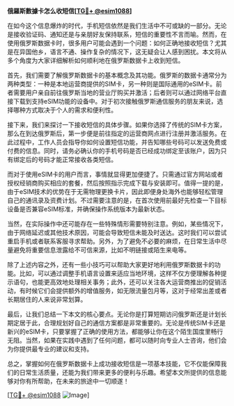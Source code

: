 **俄羅斯數據卡怎么收短信[[TG💪+ @esim1088](https://t.me/s/esim1088)]**

在如今这个信息爆炸的时代，手机短信依然是我们生活中不可或缺的一部分。无论是接收验证码、通知还是与亲朋好友保持联系，短信的重要性不言而喻。然而，在使用俄罗斯数据卡时，很多用户可能会遇到一个问题：如何正确地接收短信？尤其是在异国他乡，语言不通、操作复杂的情况下，这无疑会让人感到困扰。本文将从多个角度为大家详细解析如何顺利地在俄罗斯数据卡上收到短信。

首先，我们需要了解俄罗斯数据卡的基本概念及其功能。俄罗斯的数据卡通常分为两种类型：一种是本地运营商提供的SIM卡，另一种则是国际通用的eSIM卡。前者需要用户亲自前往俄罗斯当地的营业厅购买并激活；后者则可以通过网络平台直接下载到支持eSIM功能的设备中。对于初次接触俄罗斯通信服务的朋友来说，选择哪种方式取决于个人的需求和便利性。

接下来，我们来探讨一下接收短信的具体步骤。如果你选择了传统的SIM卡方案，那么在到达俄罗斯后，第一步便是前往指定的运营商网点进行注册并激活服务。在此过程中，工作人员会指导你如何设置短信功能，并告知哪些号码可以发送免费或付费的信息。同时，请务必确认你的手机号码是否已经成功绑定至该账户，因为只有绑定后的号码才能正常接收各类短信。

而对于使用eSIM卡的用户而言，事情就显得更加便捷了。只需通过官方网站或者授权经销商购买相应的套餐，然后按照指示完成下载与安装即可。值得一提的是，由于eSIM技术的优势在于无需物理更换卡片，因此即便身处海外也能够轻松管理自己的通讯录及资费计划。不过需要注意的是，在首次使用前最好先检查一下目标设备是否兼容eSIM标准，并确保操作系统版本为最新状态。

当然，在实际操作中还可能存在一些特殊情形需要特别注意。例如，某些情况下，由于网络延迟或其他技术原因，可能会导致短信未能及时送达。这时我们可以尝试重启手机或者联系客服寻求帮助。另外，为了避免不必要的麻烦，在日常生活中尽量避免将重要信息泄露给不可信来源，比如不明链接或陌生来电等。

除了上述内容之外，还有一些小技巧可以帮助大家更好地利用俄罗斯数据卡的功能。比如，可以通过调整手机语言设置来适应当地环境，这样不仅方便理解各种提示语句，也能更高效地处理相关事务；此外，还可以关注各大运营商推出的促销活动，有时候它们会提供额外的增值服务，如无限流量包月等，这对于经常出差或者长期居住的人来说非常划算。

最后，让我们总结一下本文的核心要点。无论你是打算短期访问俄罗斯还是计划长期定居于此，合理规划好自己的通信方案都是非常重要的。无论是传统SIM卡还是新兴的eSIM卡，只要掌握了正确的使用方法，都能够让你在这个陌生国度里畅行无阻。当然，如果在实践中遇到了任何问题，都可以随时向专业人士咨询，他们会为你提供最专业的建议和支持。

总之，掌握如何在俄罗斯数据卡上成功接收短信是一项基本技能，它不仅能保障我们的日常生活质量，还能为我们带来更多的便利与乐趣。希望本文所提供的信息能够对你有所帮助，在未来的旅途中一切顺遂！

[[TG💪+ @esim1088](https://t.me/s/esim1088) ![Image](https://i.postimg.cc/4NQfJmqS/Snipaste-2025-05-13-00-14-12.png)]